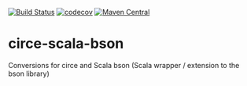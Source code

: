 [![Build Status](https://travis-ci.org/ekuzmichev/circe-scala-bson.svg?branch=master)](https://travis-ci.org/ekuzmichev/circe-scala-bson) 
[![codecov](https://codecov.io/gh/ekuzmichev/circe-scala-bson/branch/master/graph/badge.svg)](https://codecov.io/gh/ekuzmichev/circe-scala-bson)
[![Maven Central](https://maven-badges.herokuapp.com/maven-central/io.github.ekuzmichev/circe-scala-bson_2.12/badge.svg)](https://maven-badges.herokuapp.com/maven-central/io.github.ekuzmichev/circe-scala-bson_2.12)
# circe-scala-bson
Conversions for circe and Scala bson (Scala wrapper / extension to the bson library)
